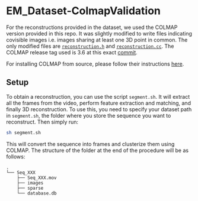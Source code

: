 # EM_Dataset-ColmapValidation

For the reconstructions provided in the dataset, we used the COLMAP version provided in this repo. It was slightly modified to write files indicating covisible images i.e. images sharing at least one 3D point in common. The only modified files are [`reconstruction.h`](colmap/src/base/reconstruction.h) and [`reconstruction.cc`](colmap/src/base/reconstruction.cc). The COLMAP release tag used is 3.6 at this exact [commit](https://github.com/colmap/colmap/commits/a6ad9641a5fb06ae8315f9be7be270f79745cbcb).

For installing COLMAP from source, please follow their instructions [here](https://colmap.github.io/install.html).

## Setup
To obtain a reconstruction, you can use the script `segment.sh`. It will extract all the frames from the video, perform feature extraction and matching, and finally 3D reconstruction. To use this, you need to specify your dataset path in `segment.sh`, the folder where you store the sequence you want to reconstruct. Then simply run:

``` bash
sh segment.sh
```

This will convert the sequence into frames and clusterize them using COLMAP. The structure of the folder at the end of the procedure will be as follows:

```
.
└── Seq_XXX
    ├── Seq_XXX.mov
    ├── images
    ├── sparse
    └── database.db           
```

